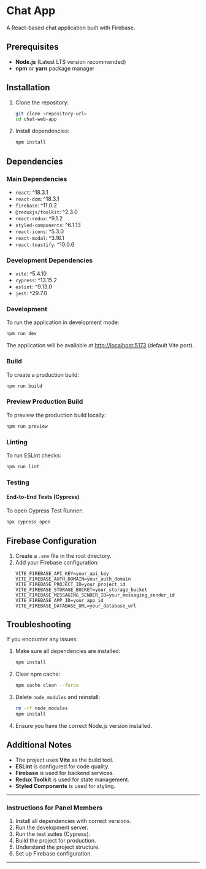 # Chat App

A React-based chat application built with Firebase.

## Prerequisites

- **Node.js** (Latest LTS version recommended)  
- **npm** or **yarn** package manager  

## Installation

1. Clone the repository:  
   ```bash
   git clone <repository-url>
   cd chat-web-app
   ```

2. Install dependencies:  
   ```bash
   npm install
   ```

## Dependencies

### Main Dependencies
- `react`: ^18.3.1  
- `react-dom`: ^18.3.1  
- `firebase`: ^11.0.2  
- `@reduxjs/toolkit`: ^2.3.0  
- `react-redux`: ^9.1.2  
- `styled-components`: ^6.1.13  
- `react-icons`: ^5.3.0  
- `react-modal`: ^3.16.1  
- `react-toastify`: ^10.0.6  

### Development Dependencies
- `vite`: ^5.4.10  
- `cypress`: ^13.15.2  
- `eslint`: ^9.13.0  
- `jest`: ^29.7.0  

### Development
To run the application in development mode:  
```bash
npm run dev
```
The application will be available at [http://localhost:5173](http://localhost:5173) (default Vite port).

### Build
To create a production build:  
```bash
npm run build
```

### Preview Production Build
To preview the production build locally:  
```bash
npm run preview
```

### Linting
To run ESLint checks:  
```bash
npm run lint
```

### Testing

#### End-to-End Tests (Cypress)
To open Cypress Test Runner:  
```bash
npx cypress open
```

## Firebase Configuration

1. Create a `.env` file in the root directory.
2. Add your Firebase configuration:
   ```
   VITE_FIREBASE_API_KEY=your_api_key
   VITE_FIREBASE_AUTH_DOMAIN=your_auth_domain
   VITE_FIREBASE_PROJECT_ID=your_project_id
   VITE_FIREBASE_STORAGE_BUCKET=your_storage_bucket
   VITE_FIREBASE_MESSAGING_SENDER_ID=your_messaging_sender_id
   VITE_FIREBASE_APP_ID=your_app_id
   VITE_FIREBASE_DATABASE_URL=your_database_url
   ```

## Troubleshooting

If you encounter any issues:  
1. Make sure all dependencies are installed:  
   ```bash
   npm install
   ```
2. Clear npm cache:  
   ```bash
   npm cache clean --force
   ```
3. Delete `node_modules` and reinstall:  
   ```bash
   rm -rf node_modules
   npm install
   ```
4. Ensure you have the correct Node.js version installed.

## Additional Notes

- The project uses **Vite** as the build tool.  
- **ESLint** is configured for code quality.  
- **Firebase** is used for backend services.  
- **Redux Toolkit** is used for state management.  
- **Styled Components** is used for styling.

---

### Instructions for Panel Members

1. Install all dependencies with correct versions.  
2. Run the development server.  
3. Run the test suites (Cypress).  
4. Build the project for production.  
5. Understand the project structure.  
6. Set up Firebase configuration.

---
